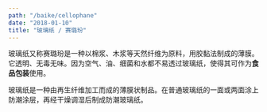 ```yaml
---
path: "/baike/cellophane"
date: "2018-01-10"
title: "玻璃纸 / 赛璐玢"
---
```


玻璃纸又称赛璐玢是一种以棉浆、木浆等天然纤维为原料，用胶黏法制成的薄膜。它透明、无毒无味。因为空气、油、细菌和水都不易透过玻璃纸，使得其可作为**食品包装**使用。   

玻璃纸是一种由再生纤维加工而成的薄膜状制品。在普通玻璃纸的一面或两面涂上防潮涂层，再经干燥调湿后制成防潮玻璃纸。   




